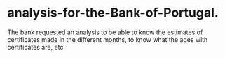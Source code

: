 # analysis-for-the-Bank-of-Portugal.
The bank requested an analysis to be able to know the estimates of certificates made in the different months, to know what the ages with certificates are, etc.
